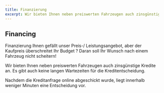 ```yaml
---
title: Finanzierung
excerpt: Wir bieten Ihnen neben preiswerten Fahrzeugen auch zinsgünstige Kredite an.
---
```


## Financing

Finanzierung
Ihnen gefällt unser Preis-/ Leistungsangebot, aber der Kaufpreis überschreitet Ihr Budget ? Daran soll Ihr Wunsch nach einem Fahrzeug nicht scheitern!

Wir bieten Ihnen neben preiswerten Fahrzeugen auch zinsgünstige Kredite an. Es gibt auch keine langen Wartezeiten für die Kreditentscheidung.

Nachdem die Kreditanfrage online abgeschickt wurde, liegt innerhalb weniger Minuten eine Entscheidung vor.
